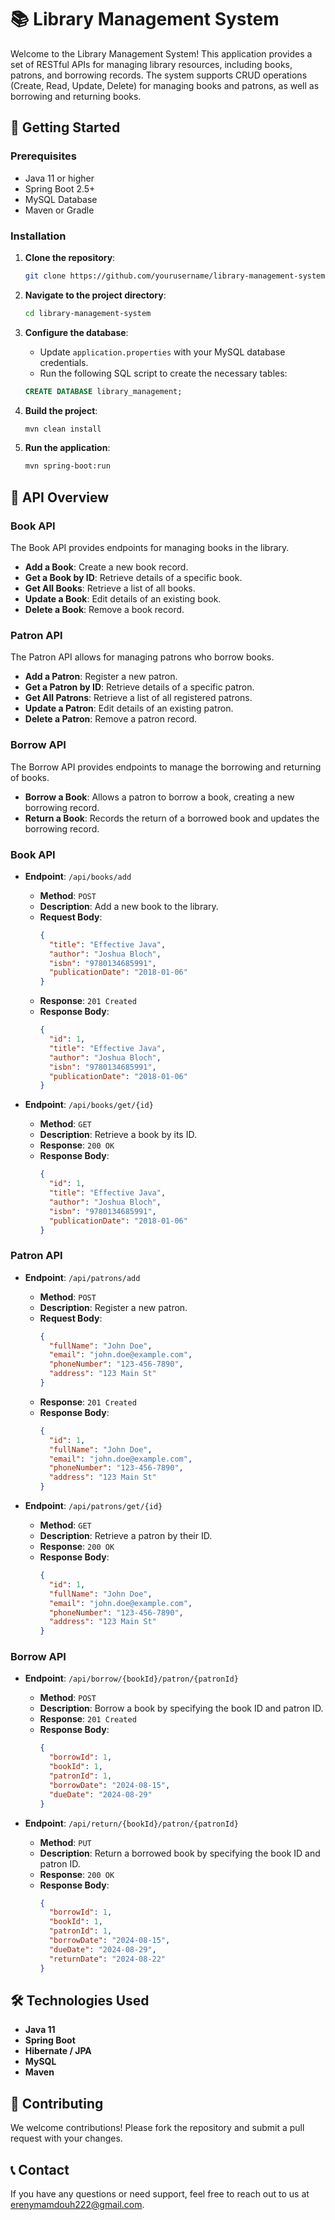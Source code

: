 # 📚 Library Management System

Welcome to the Library Management System! This application provides a set of RESTful APIs for managing library resources, including books, patrons, and borrowing records. The system supports CRUD operations (Create, Read, Update, Delete) for managing books and patrons, as well as borrowing and returning books.

## 🚀 Getting Started

### Prerequisites

- Java 11 or higher
- Spring Boot 2.5+
- MySQL Database
- Maven or Gradle

### Installation

1. **Clone the repository**:
    ```bash
    git clone https://github.com/yourusername/library-management-system.git
    ```
2. **Navigate to the project directory**:
    ```bash
    cd library-management-system
    ```
3. **Configure the database**:
   - Update `application.properties` with your MySQL database credentials.
   - Run the following SQL script to create the necessary tables:
    ```sql
    CREATE DATABASE library_management;
    ```

4. **Build the project**:
    ```bash
    mvn clean install
    ```
5. **Run the application**:
    ```bash
    mvn spring-boot:run
    ```

## 🔖 API Overview

### Book API
The Book API provides endpoints for managing books in the library.

- **Add a Book**: Create a new book record.
- **Get a Book by ID**: Retrieve details of a specific book.
- **Get All Books**: Retrieve a list of all books.
- **Update a Book**: Edit details of an existing book.
- **Delete a Book**: Remove a book record.

### Patron API
The Patron API allows for managing patrons who borrow books.

- **Add a Patron**: Register a new patron.
- **Get a Patron by ID**: Retrieve details of a specific patron.
- **Get All Patrons**: Retrieve a list of all registered patrons.
- **Update a Patron**: Edit details of an existing patron.
- **Delete a Patron**: Remove a patron record.

### Borrow API
The Borrow API provides endpoints to manage the borrowing and returning of books.

- **Borrow a Book**: Allows a patron to borrow a book, creating a new borrowing record.
- **Return a Book**: Records the return of a borrowed book and updates the borrowing record.

### Book API

- **Endpoint**: `/api/books/add`
  - **Method**: `POST`
  - **Description**: Add a new book to the library.
  - **Request Body**:
    ```json
    {
      "title": "Effective Java",
      "author": "Joshua Bloch",
      "isbn": "9780134685991",
      "publicationDate": "2018-01-06"
    }
    ```
  - **Response**: `201 Created`
  - **Response Body**:
    ```json
    {
      "id": 1,
      "title": "Effective Java",
      "author": "Joshua Bloch",
      "isbn": "9780134685991",
      "publicationDate": "2018-01-06"
    }
    ```

- **Endpoint**: `/api/books/get/{id}`
  - **Method**: `GET`
  - **Description**: Retrieve a book by its ID.
  - **Response**: `200 OK`
  - **Response Body**:
    ```json
    {
      "id": 1,
      "title": "Effective Java",
      "author": "Joshua Bloch",
      "isbn": "9780134685991",
      "publicationDate": "2018-01-06"
    }
    ```

### Patron API

- **Endpoint**: `/api/patrons/add`
  - **Method**: `POST`
  - **Description**: Register a new patron.
  - **Request Body**:
    ```json
    {
      "fullName": "John Doe",
      "email": "john.doe@example.com",
      "phoneNumber": "123-456-7890",
      "address": "123 Main St"
    }
    ```
  - **Response**: `201 Created`
  - **Response Body**:
    ```json
    {
      "id": 1,
      "fullName": "John Doe",
      "email": "john.doe@example.com",
      "phoneNumber": "123-456-7890",
      "address": "123 Main St"
    }
    ```

- **Endpoint**: `/api/patrons/get/{id}`
  - **Method**: `GET`
  - **Description**: Retrieve a patron by their ID.
  - **Response**: `200 OK`
  - **Response Body**:
    ```json
    {
      "id": 1,
      "fullName": "John Doe",
      "email": "john.doe@example.com",
      "phoneNumber": "123-456-7890",
      "address": "123 Main St"
    }
    ```

### Borrow API

- **Endpoint**: `/api/borrow/{bookId}/patron/{patronId}`
  - **Method**: `POST`
  - **Description**: Borrow a book by specifying the book ID and patron ID.
  - **Response**: `201 Created`
  - **Response Body**:
    ```json
    {
      "borrowId": 1,
      "bookId": 1,
      "patronId": 1,
      "borrowDate": "2024-08-15",
      "dueDate": "2024-08-29"
    }
    ```

- **Endpoint**: `/api/return/{bookId}/patron/{patronId}`
  - **Method**: `PUT`
  - **Description**: Return a borrowed book by specifying the book ID and patron ID.
  - **Response**: `200 OK`
  - **Response Body**:
    ```json
    {
      "borrowId": 1,
      "bookId": 1,
      "patronId": 1,
      "borrowDate": "2024-08-15",
      "dueDate": "2024-08-29",
      "returnDate": "2024-08-22"
    }
    ```

## 🛠️ Technologies Used

- **Java 11**
- **Spring Boot**
- **Hibernate / JPA**
- **MySQL**
- **Maven**

## 👥 Contributing

We welcome contributions! Please fork the repository and submit a pull request with your changes.

## 📞 Contact

If you have any questions or need support, feel free to reach out to us at erenymamdouh222@gmail.com.
